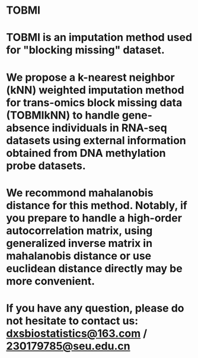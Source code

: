 # TOBMI
# TOBMI is an imputation method used for "blocking missing" dataset. 
# We propose a k-nearest neighbor (kNN) weighted imputation method for trans-omics block missing data (TOBMIkNN) to handle gene-absence     individuals in RNA-seq datasets using external information obtained from DNA methylation probe datasets.
# We recommond mahalanobis distance for this method. Notably, if you prepare to handle a high-order autocorrelation matrix, using           generalized inverse matrix in mahalanobis distance or use euclidean distance directly may be more convenient.
# If you have any question, please do not hesitate to contact us: dxsbiostatistics@163.com  /  230179785@seu.edu.cn
